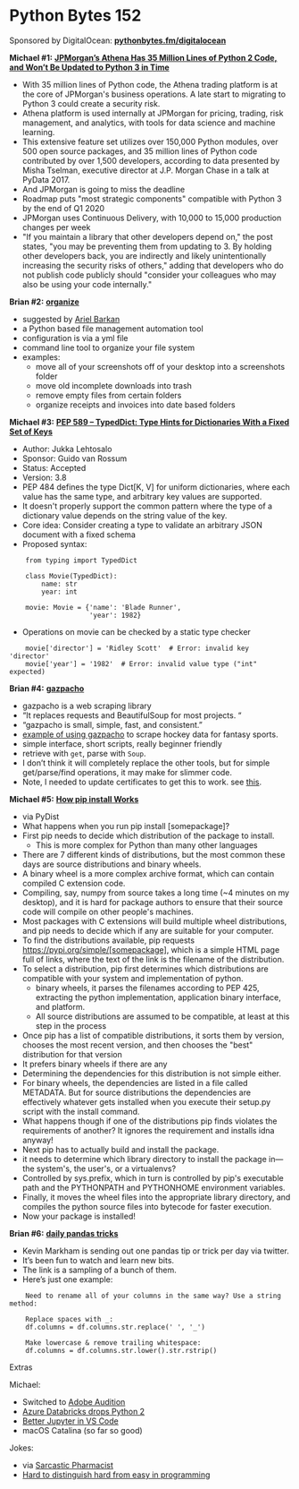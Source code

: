 # Python Bytes 152
Sponsored by DigitalOcean: [**pythonbytes.fm/digitalocean**](https://pythonbytes.fm/digitalocean)

**Michael #1:** [**JPMorgan’s Athena Has 35 Million Lines of Python 2 Code, and Won’t Be Updated to Python 3 in Time**](https://www.techrepublic.com/article/jpmorgans-athena-has-35-million-lines-of-python-code-and-wont-be-updated-to-python-3-in-time/)

- With 35 million lines of Python code, the Athena trading platform is at the core of JPMorgan's business operations. A late start to migrating to Python 3 could create a security risk.
- Athena platform is used internally at JPMorgan for pricing, trading, risk management, and analytics, with tools for data science and machine learning. 
- This extensive feature set utilizes over 150,000 Python modules, over 500 open source packages, and 35 million lines of Python code contributed by over 1,500 developers, according to data presented by Misha Tselman, executive director at J.P. Morgan Chase in a talk at PyData 2017.
- And JPMorgan is going to miss the deadline
- Roadmap puts "most strategic components" compatible with Python 3 by the end of Q1 2020
- JPMorgan uses Continuous Delivery, with 10,000 to 15,000 production changes per week
- "If you maintain a library that other developers depend on," the post states, "you may be preventing them from updating to 3. By holding other developers back, you are indirectly and likely unintentionally increasing the security risks of others," adding that developers who do not publish code publicly should "consider your colleagues who may also be using your code internally."

**Brian #2:** [**organize**](https://github.com/tfeldmann/organize)

- suggested by [Ariel Barkan](https://twitter.com/ariel_blognot)
- a Python based file management automation tool
- configuration is via a yml file
- command line tool to organize your file system
- examples:
	- move all of your screenshots off of your desktop into a screenshots folder
	- move old incomplete downloads into trash
	- remove empty files from certain folders
	- organize receipts and invoices into date based folders

**Michael #3:** [**PEP 589 – TypedDict: Type Hints for Dictionaries With a Fixed Set of Keys**](https://www.python.org/dev/peps/pep-0589/)

- Author: Jukka Lehtosalo
- Sponsor: Guido van Rossum
- Status: Accepted
- Version: 3.8
- PEP 484 defines the type Dict[K, V] for uniform dictionaries, where each value has the same type, and arbitrary key values are supported. 
- It doesn't properly support the common pattern where the type of a dictionary value depends on the string value of the key.
- Core idea: Consider creating a type to validate an arbitrary JSON document with a fixed schema
- Proposed syntax:

```
    from typing import TypedDict
    
    class Movie(TypedDict):
        name: str
        year: int
    
    movie: Movie = {'name': 'Blade Runner',
                    'year': 1982}
```

- Operations on movie can be checked by a static type checker

```
    movie['director'] = 'Ridley Scott'  # Error: invalid key 'director'
    movie['year'] = '1982'  # Error: invalid value type ("int" expected)
```

**Brian #4:** [**gazpacho**](https://github.com/maxhumber/gazpacho)

- gazpacho is a web scraping library
- “It replaces requests and BeautifulSoup for most projects. “
- “gazpacho is small, simple, fast, and consistent.”
- [example of using gazpacho](https://maxhumber.com/scraping_fantasy_hockey) to scrape hockey data for fantasy sports.
- simple interface, short scripts, really beginner friendly
- retrieve with `get`, parse with `Soup`.
- I don’t think it will completely replace the other tools, but for simple get/parse/find operations, it may make for slimmer code.
- Note, I needed to update certificates to get this to work. see [this](https://timonweb.com/tutorials/fixing-certificate_verify_failed-error-when-trying-requests_html-out-on-mac/).

**Michael #5:** [**How pip install Works**](https://pydist.com/blog/pip-install)

- via PyDist
- What happens when you run pip install [somepackage]?
- First pip needs to decide which distribution of the package to install.
	- This is more complex for Python than many other languages
- There are 7 different kinds of distributions, but the most common these days are source distributions and binary wheels. 
- A binary wheel is a more complex archive format, which can contain compiled C extension code. 
- Compiling, say, numpy from source takes a long time (~4 minutes on my desktop), and it is hard for package authors to ensure that their source code will compile on other people's machines.
- Most packages with C extensions will build multiple wheel distributions, and pip needs to decide which if any are suitable for your computer.
- To find the distributions available, pip requests https://pypi.org/simple/[somepackage], which is a simple HTML page full of links, where the text of the link is the filename of the distribution.
- To select a distribution, pip first determines which distributions are compatible with your system and implementation of python.
	- binary wheels, it parses the filenames according to PEP 425, extracting the python implementation, application binary interface, and platform.
	- All source distributions are assumed to be compatible, at least at this step in the process
- Once pip has a list of compatible distributions, it sorts them by version, chooses the most recent version, and then chooses the "best" distribution for that version
- It prefers binary wheels if there are any
- Determining the dependencies for this distribution is not simple either. 
- For binary wheels, the dependencies are listed in a file called METADATA. But for source distributions the dependencies are effectively whatever gets installed when you execute their setup.py script with the install command. 
- What happens though if one of the distributions pip finds violates the requirements of another? It ignores the requirement and installs idna anyway!
- Next pip has to actually build and install the package.
- it needs to determine which library directory to install the package in—the system's, the user's, or a virtualenvs? 
- Controlled by sys.prefix, which in turn is controlled by pip's executable path and the PYTHONPATH and PYTHONHOME environment variables. 
- Finally, it moves the wheel files into the appropriate library directory, and compiles the python source files into bytecode for faster execution.
- Now your package is installed!

**Brian #6:** [**daily pandas tricks**](https://www.dataschool.io/python-pandas-tips-and-tricks/)

- Kevin Markham is sending out one pandas tip or trick per day via twitter.
- It’s been fun to watch and learn new bits.
- The link is a sampling of a bunch of them.
- Here’s just one example:

```
    Need to rename all of your columns in the same way? Use a string method:
    
    Replace spaces with _:
    df.columns = df.columns.str.replace(' ', '_')
    
    Make lowercase & remove trailing whitespace:
    df.columns = df.columns.str.lower().str.rstrip()
```

Extras

Michael:

- Switched to [Adobe Audition](https://www.adobe.com/products/audition.html)
- [Azure Databricks drops Python 2](https://docs.azuredatabricks.net/release-notes/product/2019/july.html)
- [Better Jupyter in VS Code](https://twitter.com/davorabbit/status/1176314998806630400) 
- macOS Catalina (so far so good)

Jokes:

- via [Sarcastic Pharmacist](https://twitter.com/Sarcastic_Pharm)
- [Hard to distinguish hard from easy in programming](https://xkcd.com/1425/)
